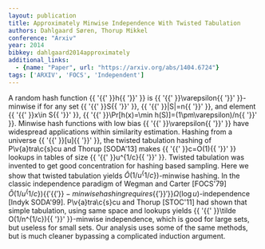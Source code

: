 ```yaml
---
layout: publication
title: Approximately Minwise Independence With Twisted Tabulation
authors: Dahlgaard Søren, Thorup Mikkel
conference: "Arxiv"
year: 2014
bibkey: dahlgaard2014approximately
additional_links:
  - {name: "Paper", url: "https://arxiv.org/abs/1404.6724"}
tags: ['ARXIV', 'FOCS', 'Independent']
---
```

A random hash function \{\{ '\{\{' \}\}h\{\{ '\}\}' \}\} is \{\{ '\{\{' \}\}\varepsilon\{\{ '\}\}' \}\}-minwise if for any set \{\{ '\{\{' \}\}S\{\{ '\}\}' \}\}, \{\{ '\{\{' \}\}|S|=n\{\{ '\}\}' \}\}, and element \{\{ '\{\{' \}\}x\in S\{\{ '\}\}' \}\}, \{\{ '\{\{' \}\}\Pr[h(x)=\min h(S)]=(1\pm\varepsilon)/n\{\{ '\}\}' \}\}. Minwise hash functions with low bias \{\{ '\{\{' \}\}\varepsilon\{\{ '\}\}' \}\} have widespread applications within similarity estimation. Hashing from a universe \{\{ '\{\{' \}\}[u]\{\{ '\}\}' \}\}, the twisted tabulation hashing of P\v\{a\}tra\c\{s\}cu and Thorup [SODA'13] makes \{\{ '\{\{' \}\}c=O(1)\{\{ '\}\}' \}\} lookups in tables of size \{\{ '\{\{' \}\}u^\{1/c\}\{\{ '\}\}' \}\}. Twisted tabulation was invented to get good concentration for hashing based sampling. Here we show that twisted tabulation yields $\tilde O(1/u^\{1/c\})$-minwise hashing. In the classic independence paradigm of Wegman and Carter [FOCS'79] $\tilde O(1/u^\{1/c\})\{\{ '\{\{' \}\}-minwise hashing requires \{\{ '\}\}' \}\}\Omega(\log u)$-independence [Indyk SODA'99]. P\v\{a\}tra\c\{s\}cu and Thorup [STOC'11] had shown that simple tabulation, using same space and lookups yields \{\{ '\{\{' \}\}\tilde O(1/n^\{1/c\})\{\{ '\}\}' \}\}-minwise independence, which is good for large sets, but useless for small sets. Our analysis uses some of the same methods, but is much cleaner bypassing a complicated induction argument.
